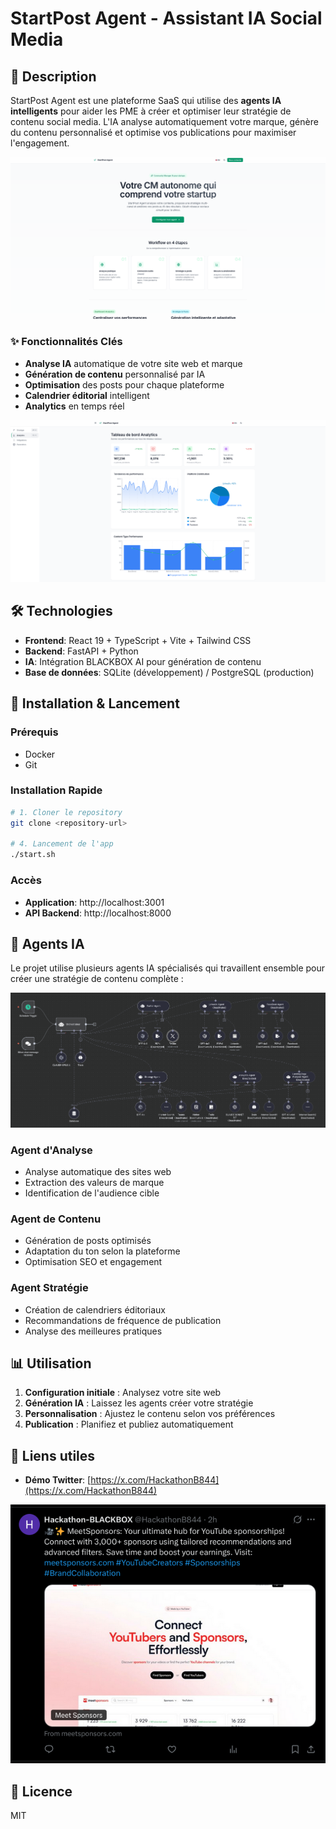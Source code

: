 # StartPost Agent - Assistant IA Social Media

## 🚀 Description

StartPost Agent est une plateforme SaaS qui utilise des **agents IA intelligents** pour aider les PME à créer et optimiser leur stratégie de contenu social media. L'IA analyse automatiquement votre marque, génère du contenu personnalisé et optimise vos publications pour maximiser l'engagement.

![Landing Page](<screens/Screenshot from 2025-09-07 17-07-47.png>)

### ✨ Fonctionnalités Clés
- **Analyse IA** automatique de votre site web et marque
- **Génération de contenu** personnalisé par IA
- **Optimisation** des posts pour chaque plateforme
- **Calendrier éditorial** intelligent
- **Analytics** en temps réel

![Analitics](<screens/Screenshot from 2025-09-07 17-09-20.png>)

## 🛠️ Technologies

- **Frontend**: React 19 + TypeScript + Vite + Tailwind CSS
- **Backend**: FastAPI + Python
- **IA**: Intégration BLACKBOX AI pour génération de contenu
- **Base de données**: SQLite (développement) / PostgreSQL (production)

## 🚀 Installation & Lancement

### Prérequis
- Docker
- Git

### Installation Rapide

```bash
# 1. Cloner le repository
git clone <repository-url>

# 4. Lancement de l'app
./start.sh
```

### Accès
- **Application**: http://localhost:3001
- **API Backend**: http://localhost:8000

## 🤖 Agents IA

Le projet utilise plusieurs agents IA spécialisés qui travaillent ensemble pour créer une stratégie de contenu complète :

![Schéma des agents IA](n8n.png)

### Agent d'Analyse
- Analyse automatique des sites web
- Extraction des valeurs de marque
- Identification de l'audience cible

### Agent de Contenu
- Génération de posts optimisés
- Adaptation du ton selon la plateforme
- Optimisation SEO et engagement

### Agent Stratégie
- Création de calendriers éditoriaux
- Recommandations de fréquence de publication
- Analyse des meilleures pratiques

## 📊 Utilisation

1. **Configuration initiale** : Analysez votre site web
2. **Génération IA** : Laissez les agents créer votre stratégie
3. **Personnalisation** : Ajustez le contenu selon vos préférences
4. **Publication** : Planifiez et publiez automatiquement

## 🔗 Liens utiles

- **Démo Twitter**: [https://x.com/HackathonB844](https://x.com/HackathonB844)

![Post](<screens/Screenshot from 2025-09-07 17-10-02.png>)

## 📄 Licence

MIT
